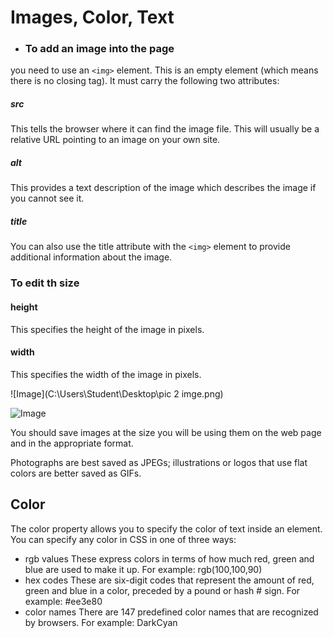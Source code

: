 
# Images, Color, Text

* ### To add an image into the page
you need to use an `<img>` element. This is an empty element (which means there is 
no closing tag). It must carry the following two attributes:

##### src
This tells the browser where it can find the image file. This
will usually be a relative URL pointing to an image on your
own site.

##### alt
This provides a text description of the image which describes the
image if you cannot see it.

##### title
You can also use the title attribute with the `<img>` element to provide additional information about the image.

### To edit th size

#### height
This specifies the height of the image in pixels.
#### width
This specifies the width of the image in pixels.

![Image](C:\Users\Student\Desktop\pic 2 imge.png)

![Image](https://www.hostinger.com/tutorials/wp-content/uploads/sites/2/2016/08/inserting-the-code-into-html-php-file-1024x488.png)

You should save images at the size you will be using them on the web page and in the appropriate format.

Photographs are best saved as JPEGs; illustrations or logos that use flat colors are better saved as GIFs.

## Color
The color property allows you to specify the color of text inside an element. You can specify any color in CSS in one of three ways:
- rgb values
These express colors in terms of how much red, green and blue are used to make it up. 
For example: rgb(100,100,90)
- hex codes
These are six-digit codes that represent the amount of red,
green and blue in a color, preceded by a pound or hash # sign. 
For example: #ee3e80
- color names
There are 147 predefined color names that are recognized by browsers. 
For example: DarkCyan



